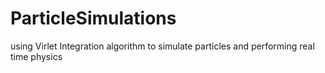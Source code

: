 # ParticleSimulations
using Virlet Integration algorithm to simulate particles and performing real time physics

